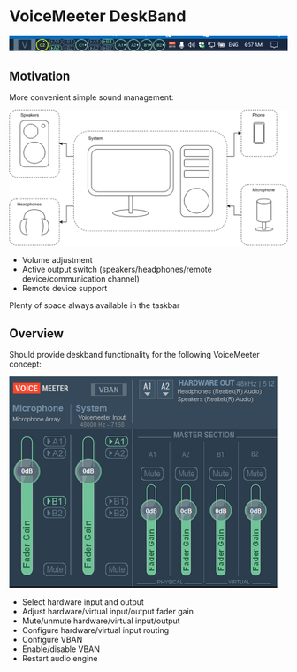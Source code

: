 # VoiceMeeter DeskBand

![Prototype](prototype.png)

## Motivation

More convenient simple sound management:

![System setup](system_setup.svg)

- Volume adjustment
- Active output switch (speakers/headphones/remote device/communication channel)
- Remote device support

Plenty of space always available in the taskbar

## Overview
Should provide deskband functionality for the following VoiceMeeter concept:

![Functional concept](functional_concept.png)

- Select hardware input and output
- Adjust hardware/virtual input/output fader gain
- Mute/unmute hardware/virtual input/output
- Configure hardware/virtual input routing
- Configure VBAN
- Enable/disable VBAN
- Restart audio engine
